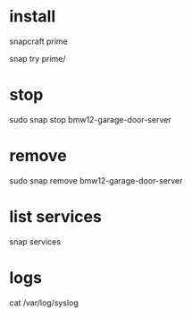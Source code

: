 

# install
snapcraft prime    

snap try prime/    

# stop
sudo snap stop  bmw12-garage-door-server


# remove
sudo snap remove  bmw12-garage-door-server


# list services

snap services



# logs

cat /var/log/syslog 
